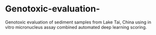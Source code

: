 # Genotoxic-evaluation-
Genotoxic evaluation of sediment samples from Lake Tai, China using in vitro micronucleus assay combined automated deep learning scoring.
